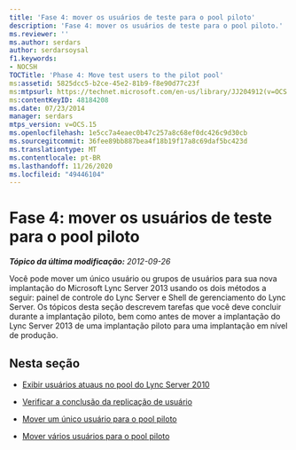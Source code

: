 ```yaml
---
title: 'Fase 4: mover os usuários de teste para o pool piloto'
description: 'Fase 4: mover os usuários de teste para o pool piloto.'
ms.reviewer: ''
ms.author: serdars
author: serdarsoysal
f1.keywords:
- NOCSH
TOCTitle: 'Phase 4: Move test users to the pilot pool'
ms:assetid: 5825dcc5-b2ce-45e2-81b9-f8e90d77c23f
ms:mtpsurl: https://technet.microsoft.com/en-us/library/JJ204912(v=OCS.15)
ms:contentKeyID: 48184208
ms.date: 07/23/2014
manager: serdars
mtps_version: v=OCS.15
ms.openlocfilehash: 1e5cc7a4eaec0b47c257a8c68ef0dc426c9d30cb
ms.sourcegitcommit: 36fee89bb887bea4f18b19f17a8c69daf5bc423d
ms.translationtype: MT
ms.contentlocale: pt-BR
ms.lasthandoff: 11/26/2020
ms.locfileid: "49446104"
---
```

# <a name="phase-4-move-test-users-to-the-pilot-pool"></a>Fase 4: mover os usuários de teste para o pool piloto

<div data-xmlns="http://www.w3.org/1999/xhtml">

<div class="topic" data-xmlns="http://www.w3.org/1999/xhtml" data-msxsl="urn:schemas-microsoft-com:xslt" data-cs="https://msdn.microsoft.com/">

<div data-asp="https://msdn2.microsoft.com/asp">



</div>

<div id="mainSection">

<div id="mainBody">

<span> </span>

_**Tópico da última modificação:** 2012-09-26_

Você pode mover um único usuário ou grupos de usuários para sua nova implantação do Microsoft Lync Server 2013 usando os dois métodos a seguir: painel de controle do Lync Server e Shell de gerenciamento do Lync Server. Os tópicos desta seção descrevem tarefas que você deve concluir durante a implantação piloto, bem como antes de mover a implantação do Lync Server 2013 de uma implantação piloto para uma implantação em nível de produção.

<div>

## <a name="in-this-section"></a>Nesta seção

  - [Exibir usuários atuaus no pool do Lync Server 2010](view-current-users-in-lync-server-2010-pool.md)

  - [Verificar a conclusão da replicação de usuário](verify-user-replication-has-completed.md)

  - [Mover um único usuário para o pool piloto](move-a-single-user-to-the-pilot-pool.md)

  - [Mover vários usuários para o pool piloto](move-multiple-users-to-the-pilot-pool.md)

</div>

</div>

<span> </span>

</div>

</div>

</div>

